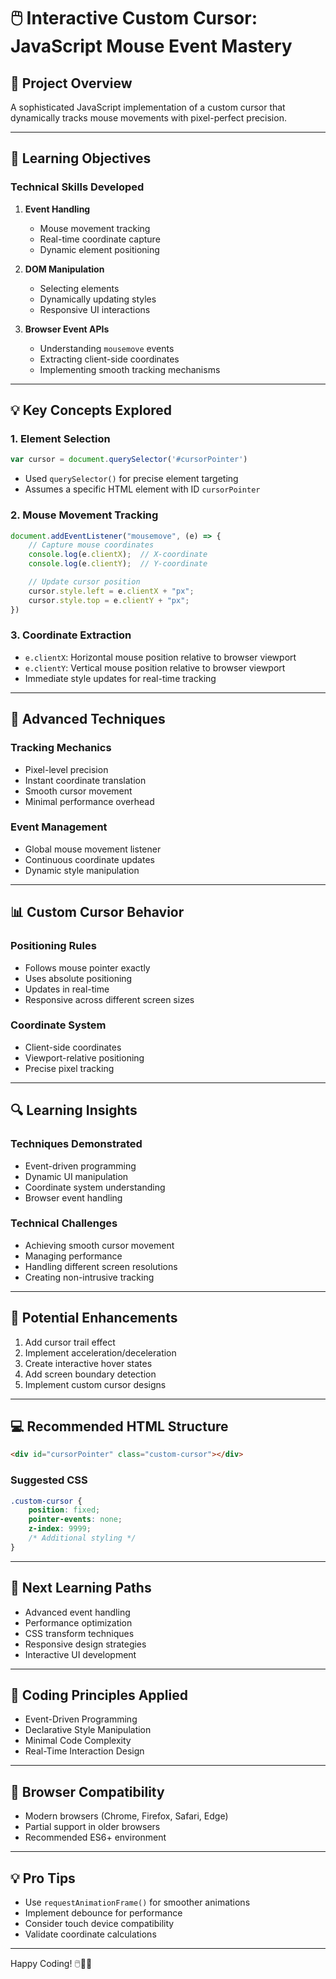 # 🖱️ Interactive Custom Cursor: JavaScript Mouse Event Mastery

## 📘 Project Overview
A sophisticated JavaScript implementation of a custom cursor that dynamically tracks mouse movements with pixel-perfect precision.

---

## 🎯 Learning Objectives

### Technical Skills Developed
1. **Event Handling**
   - Mouse movement tracking
   - Real-time coordinate capture
   - Dynamic element positioning

2. **DOM Manipulation**
   - Selecting elements
   - Dynamically updating styles
   - Responsive UI interactions

3. **Browser Event APIs**
   - Understanding `mousemove` events
   - Extracting client-side coordinates
   - Implementing smooth tracking mechanisms

---

## 💡 Key Concepts Explored

### 1. Element Selection
```javascript
var cursor = document.querySelector('#cursorPointer')
```
- Used `querySelector()` for precise element targeting
- Assumes a specific HTML element with ID `cursorPointer`

### 2. Mouse Movement Tracking
```javascript
document.addEventListener("mousemove", (e) => {
    // Capture mouse coordinates
    console.log(e.clientX);  // X-coordinate
    console.log(e.clientY);  // Y-coordinate

    // Update cursor position
    cursor.style.left = e.clientX + "px";
    cursor.style.top = e.clientY + "px";
})
```

### 3. Coordinate Extraction
- `e.clientX`: Horizontal mouse position relative to browser viewport
- `e.clientY`: Vertical mouse position relative to browser viewport
- Immediate style updates for real-time tracking

---

## 🚀 Advanced Techniques

### Tracking Mechanics
- Pixel-level precision
- Instant coordinate translation
- Smooth cursor movement
- Minimal performance overhead

### Event Management
- Global mouse movement listener
- Continuous coordinate updates
- Dynamic style manipulation

---

## 📊 Custom Cursor Behavior

### Positioning Rules
- Follows mouse pointer exactly
- Uses absolute positioning
- Updates in real-time
- Responsive across different screen sizes

### Coordinate System
- Client-side coordinates
- Viewport-relative positioning
- Precise pixel tracking

---

## 🔍 Learning Insights

### Techniques Demonstrated
- Event-driven programming
- Dynamic UI manipulation
- Coordinate system understanding
- Browser event handling

### Technical Challenges
- Achieving smooth cursor movement
- Managing performance
- Handling different screen resolutions
- Creating non-intrusive tracking

---

## 🎨 Potential Enhancements
1. Add cursor trail effect
2. Implement acceleration/deceleration
3. Create interactive hover states
4. Add screen boundary detection
5. Implement custom cursor designs

---

## 💻 Recommended HTML Structure
```html
<div id="cursorPointer" class="custom-cursor"></div>
```

### Suggested CSS
```css
.custom-cursor {
    position: fixed;
    pointer-events: none;
    z-index: 9999;
    /* Additional styling */
}
```

---

## 🚦 Next Learning Paths
- Advanced event handling
- Performance optimization
- CSS transform techniques
- Responsive design strategies
- Interactive UI development

---

## 🌈 Coding Principles Applied
- Event-Driven Programming
- Declarative Style Manipulation
- Minimal Code Complexity
- Real-Time Interaction Design

---

## 🔬 Browser Compatibility
- Modern browsers (Chrome, Firefox, Safari, Edge)
- Partial support in older browsers
- Recommended ES6+ environment

---

## 💡 Pro Tips
- Use `requestAnimationFrame()` for smoother animations
- Implement debounce for performance
- Consider touch device compatibility
- Validate coordinate calculations

---

Happy Coding! 🖱️🚀✨
